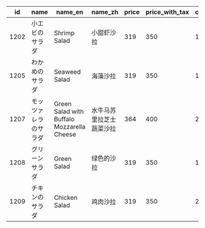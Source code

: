 | id | name | name_en | name_zh | price | price_with_tax | calorie | salt | category | category_en | category_zh | genre |
| --- | --- | --- | --- | --- | --- | --- | --- | --- | --- | --- | --- | 
| 1202 | 小エビのサラダ | Shrimp Salad | 小甜虾沙拉 | 319 | 350 | 192 | 1.5 | グランド | Grand Menu | 主 | サラダ | 
| 1205 | わかめのサラダ | Seaweed Salad | 海藻沙拉 | 319 | 350 | 174 | 2.9 | グランド | Grand Menu | 主 | サラダ | 
| 1207 | モッツァレラのサラダ | Green Salad with Buffalo Mozzarella Cheese | 水牛马苏里拉芝士蔬菜沙拉 | 364 | 400 | 243 | 0.6 | グランド | Grand Menu | 主 | サラダ | 
| 1208 | グリーンサラダ | Green Salad | 绿色的沙拉 | 319 | 350 | 166 | 0.7 | グランド | Grand Menu | 主 | サラダ | 
| 1209 | チキンのサラダ | Chicken Salad | 鸡肉沙拉 | 319 | 350 | 224 | 1.3 | グランド | Grand Menu | 主 | サラダ | 
